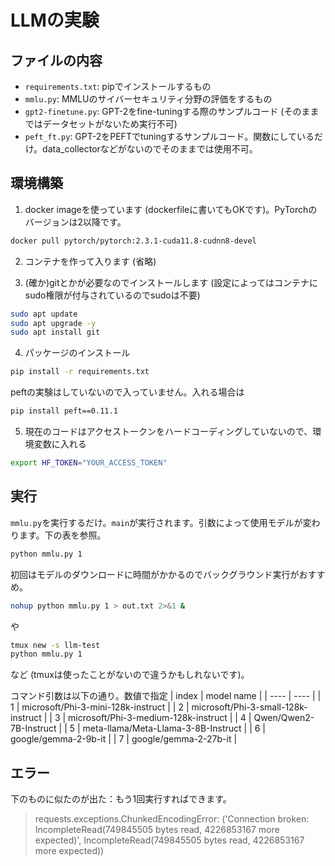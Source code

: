 # LLMの実験

## ファイルの内容
- `requirements.txt`: pipでインストールするもの
- `mmlu.py`: MMLUのサイバーセキュリティ分野の評価をするもの
- `gpt2-finetune.py`: GPT-2をfine-tuningする際のサンプルコード (そのままではデータセットがないため実行不可)
- `peft_ft.py`: GPT-2をPEFTでtuningするサンプルコード。関数にしているだけ。data_collectorなどがないのでそのままでは使用不可。

## 環境構築
1. docker imageを使っています (dockerfileに書いてもOKです)。PyTorchのバージョンは2以降です。

```bash
docker pull pytorch/pytorch:2.3.1-cuda11.8-cudnn8-devel
```

2. コンテナを作って入ります (省略)

3. (確か)gitとかが必要なのでインストールします (設定によってはコンテナにsudo権限が付与されているのでsudoは不要)
```bash
sudo apt update 
sudo apt upgrade -y
sudo apt install git
```

4. パッケージのインストール 
```bash
pip install -r requirements.txt
```

peftの実験はしていないので入っていません。入れる場合は
```bash
pip install peft==0.11.1
```

5. 現在のコードはアクセストークンをハードコーディングしていないので、環境変数に入れる

```bash
export HF_TOKEN="YOUR_ACCESS_TOKEN"
```

## 実行
`mmlu.py`を実行するだけ。`main`が実行されます。引数によって使用モデルが変わります。下の表を参照。

```bash
python mmlu.py 1
```

初回はモデルのダウンロードに時間がかかるのでバックグラウンド実行がおすすめ。
```bash
nohup python mmlu.py 1 > out.txt 2>&1 &
```
や
```bash
tmux new -s llm-test
python mmlu.py 1
```
など (tmuxは使ったことがないので違うかもしれないです)。

コマンド引数は以下の通り。数値で指定
| index | model name |
| ---- | ---- |
| 1 | microsoft/Phi-3-mini-128k-instruct |
| 2 | microsoft/Phi-3-small-128k-instruct |
| 3 | microsoft/Phi-3-medium-128k-instruct |
| 4 | Qwen/Qwen2-7B-Instruct |
| 5 | meta-llama/Meta-Llama-3-8B-Instruct |
| 6 | google/gemma-2-9b-it |
| 7 | google/gemma-2-27b-it |


## エラー
下のものに似たのが出た：もう1回実行すればできます。
> requests.exceptions.ChunkedEncodingError: ('Connection broken: IncompleteRead(749845505 bytes read, 4226853167 more expected)', IncompleteRead(749845505 bytes read, 4226853167 more expected))

